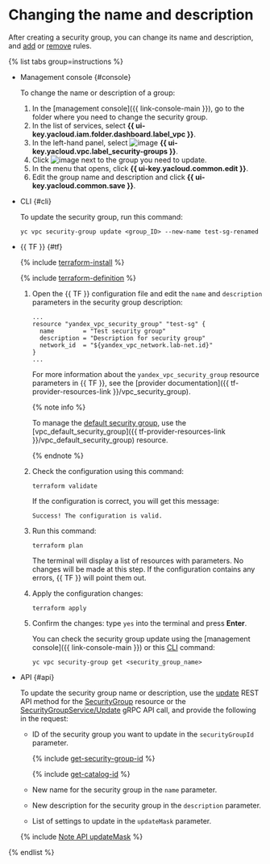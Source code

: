 # Changing the name and description

After creating a security group, you can change its name and description, and [add](security-group-add-rule.md) or [remove](security-group-delete-rule.md) rules.

{% list tabs group=instructions %}

- Management console {#console}

  To change the name or description of a group:

  1. In the [management console]({{ link-console-main }}), go to the folder where you need to change the security group.
  1. In the list of services, select **{{ ui-key.yacloud.iam.folder.dashboard.label_vpc }}**.
  1. In the left-hand panel, select ![image](../../_assets/console-icons/shield.svg) **{{ ui-key.yacloud.vpc.label_security-groups }}**.
  1. Click ![image](../../_assets/console-icons/ellipsis.svg) next to the group you need to update.
  1. In the menu that opens, click **{{ ui-key.yacloud.common.edit }}**.
  1. Edit the group name and description and click **{{ ui-key.yacloud.common.save }}**.

- CLI {#cli}
  
  To update the security group, run this command:

  ```
  yc vpc security-group update <group_ID> --new-name test-sg-renamed
  ```

- {{ TF }} {#tf}

  {% include [terraform-install](../../_includes/terraform-install.md) %}
 
  {% include [terraform-definition](../../_tutorials/_tutorials_includes/terraform-definition.md) %}

  1. Open the {{ TF }} configuration file and edit the `name` and `description` parameters in the security group description:

     ```hcl
     ...
     resource "yandex_vpc_security_group" "test-sg" {
       name        = "Test security group"
       description = "Description for security group"
       network_id  = "${yandex_vpc_network.lab-net.id}"
     }
     ...
     ```

     For more information about the `yandex_vpc_security_group` resource parameters in {{ TF }}, see the [provider documentation]({{ tf-provider-resources-link }}/vpc_security_group).

     {% note info %}

     To manage the [default security group](../../vpc/concepts/security-groups#default-security-group), use the [vpc_default_security_group]({{ tf-provider-resources-link }}/vpc_default_security_group) resource.

     {% endnote %}

  1. Check the configuration using this command:

     ```
     terraform validate
     ```
     
     If the configuration is correct, you will get this message:
     
     ```
     Success! The configuration is valid.
     ```

  1. Run this command:

     ```
     terraform plan
     ```
  
     The terminal will display a list of resources with parameters. No changes will be made at this step. If the configuration contains any errors, {{ TF }} will point them out.

  1. Apply the configuration changes:

     ```
     terraform apply
     ```
     
  1. Confirm the changes: type `yes` into the terminal and press **Enter**.

     You can check the security group update using the [management console]({{ link-console-main }}) or this [CLI](../../cli/quickstart.md) command:

     ```
     yc vpc security-group get <security_group_name>
     ```

- API {#api}

  To update the security group name or description, use the [update](../api-ref/SecurityGroup/update.md) REST API method for the [SecurityGroup](../api-ref/SecurityGroup/index.md) resource or the [SecurityGroupService/Update](../api-ref/grpc/SecurityGroup/update.md) gRPC API call, and provide the following in the request:

  * ID of the security group you want to update in the `securityGroupId` parameter.

    {% include [get-security-group-id](../../_includes/vpc/get-security-group-id.md) %}

    {% include [get-catalog-id](../../_includes/get-catalog-id.md) %}

  * New name for the security group in the `name` parameter.
  * New description for the security group in the `description` parameter.
  * List of settings to update in the `updateMask` parameter.

  {% include [Note API updateMask](../../_includes/note-api-updatemask.md) %}

{% endlist %}
